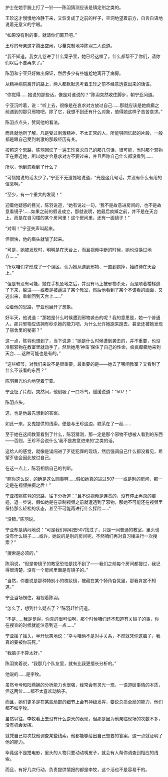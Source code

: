 护士在她手腕上打了一针——陈羽猜测应该是镇定剂之类的。

王珍这才慢慢地冷静下来，又恢复成了之前的样子，空洞地望着前方，自言自语地说着无意义的字眼。

“如果没有别的事，就请你们离开吧。”

王珍的母亲这才腾出空闲，尽量克制地冲陈羽二人说道。

“我不知道，我女儿卷进了什么案子里，她已经这样了，什么都帮不了你们，请你们以后不要再来了。”

陈羽和宁亚只好做出保证，然后多少有些尴尬地离开了病房。

从精神病院离开的路上，两人都默默思考着王珍之前不经意透露出来的话语。

“你觉得……她说的那些话，像是对谁说的？”陈羽突然收住脚步，朝宁亚问道。

宁亚沉吟着，说：“听上去，很像是在哀求对方放过自己……那就应该是她疯癫之前遇到的那只邪物吧，除了它，我想不到还有什么对象，值得她这样子苦苦哀求。”

陈羽点点头，赞同他的看法。

而且就他所了解，凡是受过刺激精神、不太正常的人，所能够回忆起的片段，一般都是跟自己受到刺激的那段经历有关。

按照这个思路，陈羽回忆了一遍王珍哀求自己的那几句话，很可能，当时那个邪物正在靠近她，所以她才会恳求对方不要过来，并且声称自己什么都没看到……

所以，他到底看到了什么？

“可惜她说的话太少了。”宁亚不无遗憾地说道，“光是这几句话，并没有什么有用的信息啊。”

“至少，有一个重大的发现！”

迎着他疑惑的目光，陈羽说道，“她有说过一句，‘我不是故意进房间的，也不是故意看镜子’……如果之前的假设成立，那就说明，她最后疯掉之前，并不是在天台上，而是在自习楼的某个房间里！这个房间里，还有一面镜子！”

“对啊！”宁亚失声叫起来。

但很快，他的眉头就皱了起来。

“可是，她被发现时，明明是在天台上，而且视频中断的时候，她也没换过地方……”

“所以咱们才形成了一个误区，认为她从遇到邪物、一直到疯掉，始终待在天台上。”

“但是有没有可能，她在手机坠地之后，并没有马上被邪物杀死，而是顺着楼梯逃了下来，躲进——或者是被逼进了某个教室，然后他看到了某个不该看的画面，又逃出来，重新回到天台上……”

沿着他的思路，宁亚也展开了想象。

好半天，他说道：“那她是什么时候遭到邪物袭击的呢？我的意思是，她一个普通人，那只邪物应该拥有秒杀她的能力吧，为什么允许她跑来跑去，甚至还被她发现了宿舍里的秘密？”

这一点，陈羽也想到了，当下说道：“她是什么时候遭到袭击的，并不重要，也没准那邪物在教室里就动手了，然后她用‘神笛’保住了自己的性命，疯疯癫癫地来到天台……这种可能也是有的。”

“这些细节，对我们来说不是很重要，最重要的是——她去了哪间教室？又看到了什么不该看的东西？”

陈羽目光灼灼地望着宁亚。

宁亚怔了片刻，突然间，他倒吸了一口冷气，缓缓说道：“507！”

陈羽点头。

这，也是他最先想到的答案。

如此一来，女鬼提供的线索，便是与王珍这边，联系在了一起……

至于她在这间教室看到了什么，陈羽猜测，那一定是那个邪物不想被人看到的东西——否则，王珍不会说什么‘我不是故意进来的’之类的话。

这给人的感觉，就像是误闯进了歹徒犯罪的现场，然后强调自己什么都没看见，希望歹徒会因此放过自己。

在这一点上，陈羽相信自己的判断。

“照你这么说，的确是这么回事啊……假如她真的进过507——或是别的房间，那一定是在视频拍摄之后！”

宁亚按照陈羽的思路，往下分析道：“且不说视频是连贯的，没有停止再录的痕迹，退一步说，假如她是在录制视频之前就遭遇到了邪物，那她不可能还在视频里保持那么轻松的状态，甚至不可能再进行什么探险……”

“没错。”陈羽说。

宁亚却是纳闷地说：“可是我们明明去507找过了，只是一间普通的教室，里头也没有什么镜子……或许，她说的是别的房间呢，不然咱们再对自习楼进行一次搜索？”

“搜索是必须的，”

陈羽说，“但是带镜子的教室恐怕是找不到了——我们之前每个房间都搜过，我记得很清楚，没有一个房间里面是有镜子的。”

“当然，你要说是那种特别小的梳妆镜，被藏在某个犄角旮旯里，那我肯定不知道。”

宁亚当场愣住，凝视着陈羽。

“怎么了，想到什么疑点了？”陈羽赶忙问道。

“不是……我是觉得，你真的很可怕啊，那个时候咱们还不知道有关镜子的事，你在搜查的时候就能注意到这一点……”

宁亚摇了摇头，半开玩笑地说：“幸亏咱俩不是对手关系，不然就凭你这脑子，我真的要被你玩死。”

“我脑子不算太好，”

陈羽笑着说，“我那几个队友里，就有比我更擅长分析的。”

他说的……是李牧。

虽然兮兮和陆燕婉的分析能力也很强，经常会有灵光一现，一语道破事情的本质，但这两位……都不太喜欢动脑子。

而且，她们更多是在某些局部的细节上会有神级发挥，要说总揽全局的能力，他们都不如李牧。

虽然以往，李牧看上去没有什么逆天的表现，但那是因为他亲临现场的次数不多，没有机会发挥。

就凭自己每次找他调查某些线索，他都能够给出自己想要的答案，这一点就证明了他的能力。

毕竟这不是拍电影，里头的人物只要动动嘴皮子，就会有人帮你调查到相应的线索。

而且，有好几次行动，负责提供情报的都是李牧，这个活也不是容易干的。
